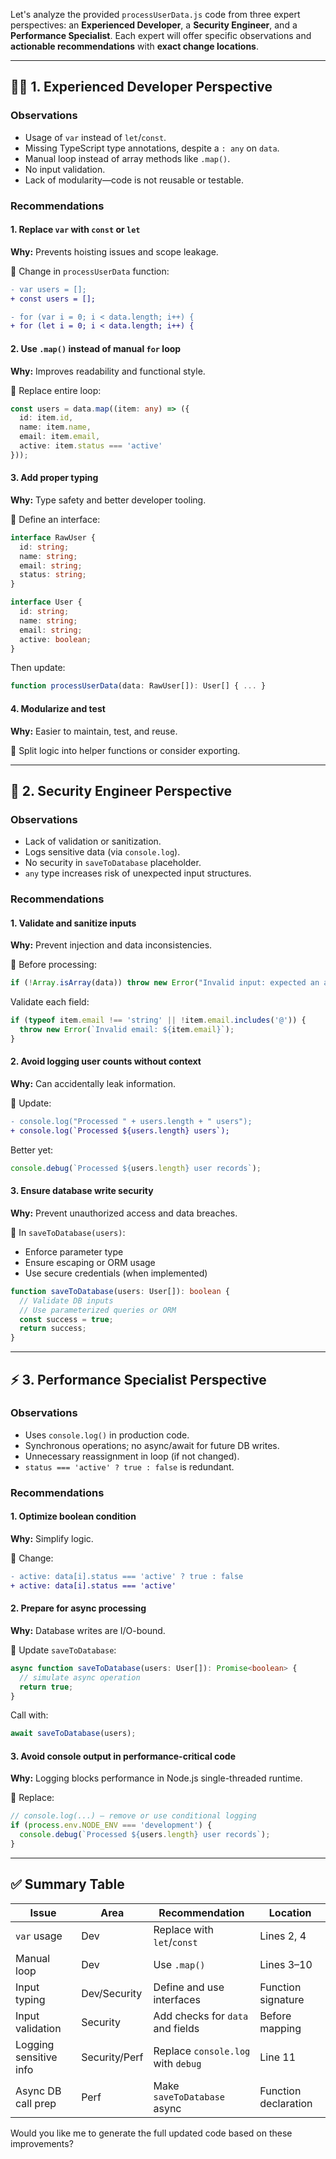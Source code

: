 Let's analyze the provided `processUserData.js` code from three expert perspectives: an **Experienced Developer**, a **Security Engineer**, and a **Performance Specialist**. Each expert will offer specific observations and **actionable recommendations** with **exact change locations**.

---

## 👨‍💻 1. Experienced Developer Perspective

### Observations

* Usage of `var` instead of `let`/`const`.
* Missing TypeScript type annotations, despite a `: any` on `data`.
* Manual loop instead of array methods like `.map()`.
* No input validation.
* Lack of modularity—code is not reusable or testable.

### Recommendations

#### 1. Replace `var` with `const` or `let`

**Why:** Prevents hoisting issues and scope leakage.

🔧 Change in `processUserData` function:

```diff
- var users = [];
+ const users = [];
```

```diff
- for (var i = 0; i < data.length; i++) {
+ for (let i = 0; i < data.length; i++) {
```

#### 2. Use `.map()` instead of manual `for` loop

**Why:** Improves readability and functional style.

🔧 Replace entire loop:

```ts
const users = data.map((item: any) => ({
  id: item.id,
  name: item.name,
  email: item.email,
  active: item.status === 'active'
}));
```

#### 3. Add proper typing

**Why:** Type safety and better developer tooling.

🔧 Define an interface:

```ts
interface RawUser {
  id: string;
  name: string;
  email: string;
  status: string;
}

interface User {
  id: string;
  name: string;
  email: string;
  active: boolean;
}
```

Then update:

```ts
function processUserData(data: RawUser[]): User[] { ... }
```

#### 4. Modularize and test

**Why:** Easier to maintain, test, and reuse.

🔧 Split logic into helper functions or consider exporting.

---

## 🔐 2. Security Engineer Perspective

### Observations

* Lack of validation or sanitization.
* Logs sensitive data (via `console.log`).
* No security in `saveToDatabase` placeholder.
* `any` type increases risk of unexpected input structures.

### Recommendations

#### 1. **Validate and sanitize inputs**

**Why:** Prevent injection and data inconsistencies.

🔧 Before processing:

```ts
if (!Array.isArray(data)) throw new Error("Invalid input: expected an array");
```

Validate each field:

```ts
if (typeof item.email !== 'string' || !item.email.includes('@')) {
  throw new Error(`Invalid email: ${item.email}`);
}
```

#### 2. **Avoid logging user counts without context**

**Why:** Can accidentally leak information.

🔧 Update:

```diff
- console.log("Processed " + users.length + " users");
+ console.log(`Processed ${users.length} users`);
```

Better yet:

```ts
console.debug(`Processed ${users.length} user records`);
```

#### 3. **Ensure database write security**

**Why:** Prevent unauthorized access and data breaches.

🔧 In `saveToDatabase(users)`:

* Enforce parameter type
* Ensure escaping or ORM usage
* Use secure credentials (when implemented)

```ts
function saveToDatabase(users: User[]): boolean {
  // Validate DB inputs
  // Use parameterized queries or ORM
  const success = true;
  return success;
}
```

---

## ⚡ 3. Performance Specialist Perspective

### Observations

* Uses `console.log()` in production code.
* Synchronous operations; no async/await for future DB writes.
* Unnecessary reassignment in loop (if not changed).
* `status === 'active' ? true : false` is redundant.

### Recommendations

#### 1. Optimize boolean condition

**Why:** Simplify logic.

🔧 Change:

```diff
- active: data[i].status === 'active' ? true : false
+ active: data[i].status === 'active'
```

#### 2. Prepare for async processing

**Why:** Database writes are I/O-bound.

🔧 Update `saveToDatabase`:

```ts
async function saveToDatabase(users: User[]): Promise<boolean> {
  // simulate async operation
  return true;
}
```

Call with:

```ts
await saveToDatabase(users);
```

#### 3. Avoid console output in performance-critical code

**Why:** Logging blocks performance in Node.js single-threaded runtime.

🔧 Replace:

```ts
// console.log(...) — remove or use conditional logging
if (process.env.NODE_ENV === 'development') {
  console.debug(`Processed ${users.length} user records`);
}
```

---

## ✅ Summary Table

| Issue                  | Area          | Recommendation                     | Location             |
| ---------------------- | ------------- | ---------------------------------- | -------------------- |
| `var` usage            | Dev           | Replace with `let`/`const`         | Lines 2, 4           |
| Manual loop            | Dev           | Use `.map()`                       | Lines 3–10           |
| Input typing           | Dev/Security  | Define and use interfaces          | Function signature   |
| Input validation       | Security      | Add checks for `data` and fields   | Before mapping       |
| Logging sensitive info | Security/Perf | Replace `console.log` with `debug` | Line 11              |
| Async DB call prep     | Perf          | Make `saveToDatabase` async        | Function declaration |

Would you like me to generate the full updated code based on these improvements?

